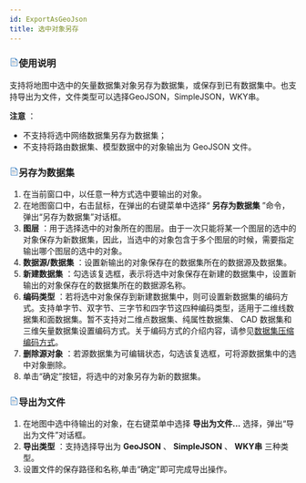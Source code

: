 ```yaml
---
id: ExportAsGeoJson
title: 选中对象另存
---
```

### ![](../../img/read.gif)使用说明

支持将地图中选中的矢量数据集对象另存为数据集，或保存到已有数据集中。也支持导出为文件，文件类型可以选择GeoJSON，SimpleJSON，WKY串。

**注意** ：

* 不支持将选中网络数据集另存为数据集；
* 不支持将路由数据集、模型数据中的对象输出为 GeoJSON 文件。

### ![](../../img/read.gif)另存为数据集

1. 在当前窗口中，以任意一种方式选中要输出的对象。
2. 在地图窗口中，右击鼠标，在弹出的右键菜单中选择“ **另存为数据集** ”命令，弹出“另存为数据集”对话框。
3. **图层** ：用于选择选中的对象所在的图层。由于一次只能将某一个图层的选中的对象保存为新数据集，因此，当选中的对象包含于多个图层的时候，需要指定输出哪个图层的选中的对象。
4. **数据源/数据集** ：设置新输出的对象保存在的数据集所在的数据源及数据集。
5. **新建数据集** ：勾选该复选框，表示将选中对象保存在新建的数据集中，设置新输出的对象保存在的数据集所在的数据源名称。
6. **编码类型** ：若将选中对象保存到新建数据集中，则可设置新数据集的编码方式。支持单字节、双字节、三字节和四字节这四种编码类型，适用于二维线数据集和面数据集。暂不支持对二维点数据集、纯属性数据集、 CAD 数据集和三维矢量数据集设置编码方式。关于编码方式的介绍内容，请参见[数据集压缩编码方式](../../DataProcessing/DataManagement/EncodeType)。
7. **删除源对象** ：若源数据集为可编辑状态，勾选该复选框，可将源数据集中的选中对象删除。
8. 单击“确定”按钮，将选中的对象另存为新的数据集。

### ![](../../img/read.gif)导出为文件

1. 在地图中选中待输出的对象，在右键菜单中选择 **导出为文件...** 选择，弹出“导出为文件”对话框。
2. **导出类型** ：支持选择导出为 **GeoJSON** 、 **SimpleJSON** 、 **WKY串** 三种类型。
3. 设置文件的保存路径和名称,单击“确定”即可完成导出操作。



